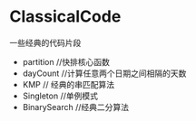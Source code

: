 # ClassicalCode
一些经典的代码片段

* partition  //快排核心函数
* dayCount   //计算任意两个日期之间相隔的天数
* KMP   // 经典的串匹配算法
* Singleton //单例模式
* BinarySearch  //经典二分算法